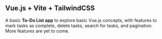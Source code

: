 ## Vue.js + Vite + TailwindCSS

A basic **To-Do List app** to explore basic Vue.js concepts, with features to mark tasks as complete, delete tasks, search for tasks, and pagination. More features are yet to come.
